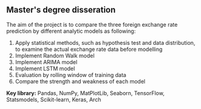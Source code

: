 ## Master's degree disseration 

The aim of the project is to compare the three foreign exchange rate prediction by different analytic models as following:

1. Apply statistical methods, such as hypothesis test and data distribution, to examine the actual exchange rate data before modelling
2. Implement Random Walk model
3. Implement ARIMA model
4. Implement LSTM model
5. Evaluation by rolling window of training data
6. Compare the strength and weakness of each model

**Key library:** Pandas, NumPy, MatPlotLib, Seaborn, TensorFlow, Statsmodels, Scikit-learn, Keras, Arch
